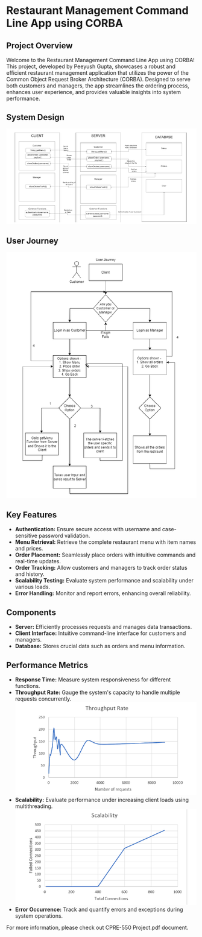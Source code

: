 # Restaurant Management Command Line App using CORBA

## Project Overview

Welcome to the Restaurant Management Command Line App using CORBA! This project, developed by Peeyush Gupta, showcases a robust and efficient restaurant management application that utilizes the power of the Common Object Request Broker Architecture (CORBA). Designed to serve both customers and managers, the app streamlines the ordering process, enhances user experience, and provides valuable insights into system performance.

## System Design

![System Desing](readmeResources/systemDesign.png)

## User Journey

![User Journey](readmeResources/userJourney.png)

## Key Features

- **Authentication:** Ensure secure access with username and case-sensitive password validation.
- **Menu Retrieval:** Retrieve the complete restaurant menu with item names and prices.
- **Order Placement:** Seamlessly place orders with intuitive commands and real-time updates.
- **Order Tracking:** Allow customers and managers to track order status and history.
- **Scalability Testing:** Evaluate system performance and scalability under various loads.
- **Error Handling:** Monitor and report errors, enhancing overall reliability.

## Components

- **Server:** Efficiently processes requests and manages data transactions.
- **Client Interface:** Intuitive command-line interface for customers and managers.
- **Database:** Stores crucial data such as orders and menu information.

## Performance Metrics

- **Response Time:** Measure system responsiveness for different functions.
- **Throughput Rate:** Gauge the system's capacity to handle multiple requests concurrently.
  ![Throughput rate](readmeResources/throughput.png)
- **Scalability:** Evaluate performance under increasing client loads using multithreading.
  ![Scalability](readmeResources/scalability.png)
- **Error Occurrence:** Track and quantify errors and exceptions during system operations.

For more information, please check out CPRE-550 Project.pdf document.
